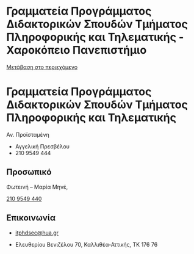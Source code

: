 Γραμματεία Προγράμματος Διδακτορικών Σπουδών Τμήματος Πληροφορικής και Τηλεματικής - Χαροκόπειο Πανεπιστήμιο
===============

[Μετάβαση στο περιεχόμενο](https://www.hua.gr/administrative-serv/%CE%B3%CF%81%CE%B1%CE%BC%CE%BC%CE%B1%CF%84%CE%B5%CE%AF%CE%B1-%CE%B4%CE%B9%CE%B4%CE%B1%CE%BA%CF%84%CE%BF%CF%81%CE%B9%CE%BA%CE%BF%CF%8D-%CF%84%CE%BC%CE%AE%CE%BC%CE%B1%CF%84%CE%BF%CF%82-%CF%80%CE%BB/#content "Μετάβαση στο περιεχόμενο")

Γραμματεία Προγράμματος Διδακτορικών Σπουδών Τμήματος Πληροφορικής και Τηλεματικής
==================================================================================

Αν. Προϊσταμένη

*   Αγγελική Πρεσβέλου
*   210 9549 444

Προσωπικό
---------

Φωτεινή – Μαρία Μηνέ,

[210 9549 440](tel:210%209549%20440)

Επικοινωνία
-----------

*   itphdsec@hua.gr

*   Ελευθερίου Βενιζέλου 70, Καλλιθέα-Αττικής, ΤΚ 176 76
